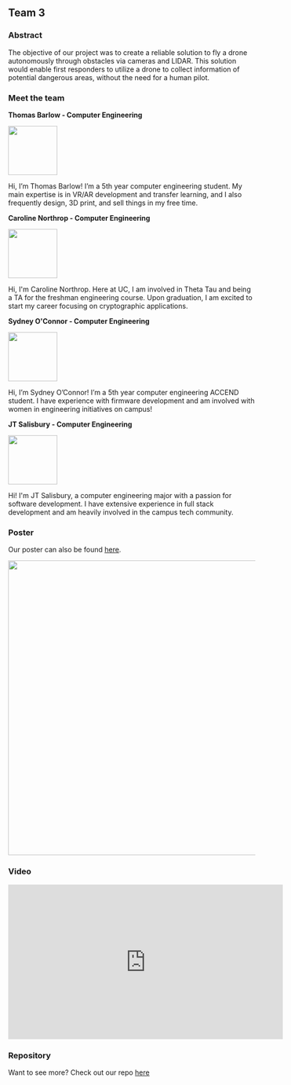 ## Team 3

### Abstract 

The objective of our project was to create a reliable solution to fly a drone autonomously through obstacles via cameras and LIDAR. This solution would enable first responders to utilize a drone to collect information of potential dangerous areas, without the need for a human pilot.  

### Meet the team

 **Thomas Barlow - Computer Engineering**

  <img src="https://user-images.githubusercontent.com/50886022/111222331-1355e000-85b2-11eb-88e2-59599b0a0ac7.png" width="100" height="100"> 
  
  Hi, I’m Thomas Barlow! I’m a 5th year computer engineering student. My main expertise is in VR/AR development and transfer learning, and I also frequently design, 3D print, and sell things in my free time.
  
 
  **Caroline Northrop - Computer Engineering**
  
  <img src="https://user-images.githubusercontent.com/50886022/111222377-24065600-85b2-11eb-9042-4d4e0c132b67.png" width="100" height="100">
  
  Hi, I'm Caroline Northrop. Here at UC, I am involved in Theta Tau and being a TA for the freshman engineering course. Upon graduation, I am excited to start my career focusing on cryptographic applications.

  **Sydney O'Connor - Computer Engineering** 
  
  <img src="https://user-images.githubusercontent.com/50886022/111222434-341e3580-85b2-11eb-9176-52f7959fc14f.png" width="100" height="100"> 
  
  Hi, I’m Sydney O’Connor! I’m a 5th year computer engineering ACCEND student. I have experience with firmware development and am involved with women in engineering initiatives on campus!
  
  
  **JT Salisbury - Computer Engineering**
  
  <img src="https://user-images.githubusercontent.com/50886022/111222453-3da79d80-85b2-11eb-8ea4-5a14caae3621.png" width="100" height="100">
  
  Hi! I'm JT Salisbury, a computer engineering major with a passion for software development. I have extensive experience in full stack development and am heavily involved in the campus tech community.


### Poster 

Our poster can also be found <a href="https://user-images.githubusercontent.com/50886022/112033619-fb331300-8b13-11eb-916b-c0b594ec64ec.png" target="_blank">here</a>.

<img src="https://user-images.githubusercontent.com/50886022/112033619-fb331300-8b13-11eb-916b-c0b594ec64ec.png" width="1200" height="600">

### Video 

<iframe width="560" height="315" src="https://youtu.be/Wbf6B_CpF_A" frameborder="0" allow="autoplay; encrypted-media" allowfullscreen></iframe>

### Repository

Want to see more? Check out our repo [here](https://github.com/jtsalisbury/ipaq)
